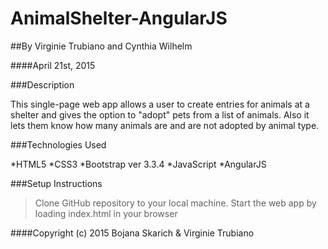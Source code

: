 # AnimalShelter-AngularJS

##By Virginie Trubiano and Cynthia Wilhelm 

####April 21st, 2015

###Description

This single-page web app allows a user to create entries for animals at a shelter and gives the option to "adopt" pets from a list of animals. Also it lets them know how many animals are and are not adopted by animal type.

###Technologies Used

*HTML5
*CSS3
*Bootstrap ver 3.3.4
*JavaScript
*AngularJS

###Setup Instructions

>Clone GitHub repository to your local machine.
>Start the web app by loading index.html in your browser


####Copyright (c) 2015 Bojana Skarich & Virginie Trubiano
